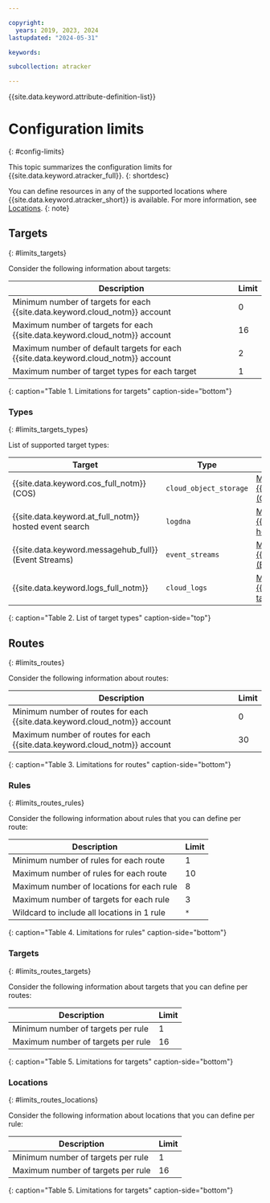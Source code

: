 ```yaml
---

copyright:
  years: 2019, 2023, 2024
lastupdated: "2024-05-31"

keywords:

subcollection: atracker

---
```


{{site.data.keyword.attribute-definition-list}}


# Configuration limits
{: #config-limits}

This topic summarizes the configuration limits for {{site.data.keyword.atracker_full}}.
{: shortdesc}

You can define resources in any of the supported locations where {{site.data.keyword.atracker_short}} is available. For more information, see [Locations](/docs/atracker?topic=atracker-regions).
{: note}

## Targets
{: #limits_targets}

Consider the following information about targets:

| Description | Limit |
| -------------- | -------------- |
| Minimum number of targets for each {{site.data.keyword.cloud_notm}} account | 0 |
| Maximum number of targets for each {{site.data.keyword.cloud_notm}} account | 16 |
| Maximum number of default targets for each {{site.data.keyword.cloud_notm}} account | 2 |
| Maximum number of target types for each target | 1 |
{: caption="Table 1. Limitations for targets" caption-side="bottom"}


### Types
{: #limits_targets_types}

List of supported target types:

| Target                                                             | Type                     | Learn more |
|--------------------------------------------------------------------|--------------------------|------------|
| {{site.data.keyword.cos_full_notm}} (COS)                          | `cloud_object_storage`   | [Managing {{site.data.keyword.cos_full_notm}} (COS) targets](/docs/atracker?topic=atracker-target_v2_cos) |
| {{site.data.keyword.at_full_notm}} hosted event search    | `logdna`                 | [Managing {{site.data.keyword.atracker_full_notm}} hosted event search targets](/docs/atracker?topic=atracker-target_v2_at). |
| {{site.data.keyword.messagehub_full}} (Event Streams)              | `event_streams`          | [Managing {{site.data.keyword.messagehub_full}} (Event Streams) targets](/docs/atracker?topic=atracker-target_v2_ies) |
| {{site.data.keyword.logs_full_notm}} | `cloud_logs`          | [Managing {{site.data.keyword.logs_full_notm}} targets](/docs/atracker?topic=atracker-target_v2_icl) |
{: caption="Table 2. List of target types" caption-side="top"}


## Routes
{: #limits_routes}

Consider the following information about routes:

| Description | Limit |
| -------------- | -------------- |
| Minimum number of routes for each {{site.data.keyword.cloud_notm}} account | 0 |
| Maximum number of routes for each {{site.data.keyword.cloud_notm}} account | 30 |
{: caption="Table 3. Limitations for routes" caption-side="bottom"}

### Rules
{: #limits_routes_rules}

Consider the following information about rules that you can define per route:

| Description | Limit |
| -------------- | -------------- |
| Minimum number of rules for each route | 1 |
| Maximum number of rules for each route | 10 |
| Maximum number of locations for each rule | 8 |
| Maximum number of targets for each rule | 3 |
| Wildcard to include all locations in 1 rule | `*` |
{: caption="Table 4. Limitations for rules" caption-side="bottom"}

### Targets
{: #limits_routes_targets}

Consider the following information about targets that you can define per routes:

| Description | Limit |
| -------------- | -------------- |
| Minimum number of targets per rule | 1 |
| Maximum number of targets per rule | 16 |
{: caption="Table 5. Limitations for targets" caption-side="bottom"}


### Locations
{: #limits_routes_locations}

Consider the following information about locations that you can define per rule:

| Description | Limit |
| -------------- | -------------- |
| Minimum number of targets per rule | 1 |
| Maximum number of targets per rule | 16 |
{: caption="Table 5. Limitations for targets" caption-side="bottom"}
